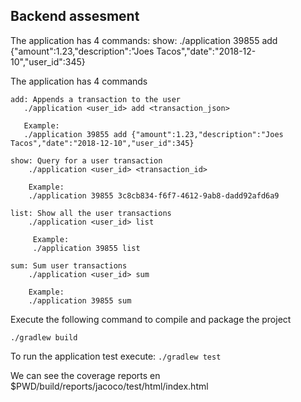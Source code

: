 Backend assesment
-----------------------

The application has 4 commands:
   show:
         ./application 39855 add {"amount":1.23,"description":"Joes Tacos","date":"2018-12-10","user_id":345}


The application has 4 commands

    add: Appends a transaction to the user
       ./application <user_id> add <transaction_json>
        
       Example:
       ./application 39855 add {"amount":1.23,"description":"Joes Tacos","date":"2018-12-10","user_id":345} 
    
    show: Query for a user transaction
        ./application <user_id> <transaction_id>
        
        Example:
        ./application 39855 3c8cb834-f6f7-4612-9ab8-dadd92afd6a9
    
    list: Show all the user transactions
        ./application <user_id> list

         Example:   
         ./application 39855 list 
    
    sum: Sum user transactions
        ./application <user_id> sum
        
        Example:
        ./application 39855 sum
        

Execute the following command to compile and package the project

    ./gradlew build

To run the application test execute:
`./gradlew test`

We can see the coverage reports en $PWD/build/reports/jacoco/test/html/index.html
